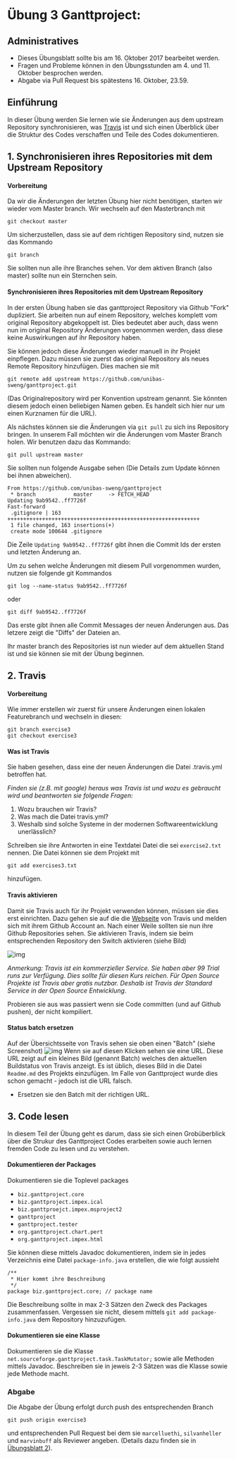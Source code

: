 # &Uuml;bung 3 Ganttproject:  

## Administratives

* Dieses &Uuml;bungsblatt sollte bis am 16. Oktober 2017 bearbeitet werden.  
* Fragen und Probleme k&ouml;nnen in den  &Uuml;bungsstunden am 4. und 11. Oktober besprochen werden.   
* Abgabe via Pull Request bis sp&auml;testens 16. Oktober, 23.59.

## Einf&uuml;hrung

In dieser &Uuml;bung werden Sie lernen wie sie &Auml;nderungen aus dem upstream Repository synchronisieren, was [Travis](www.travis-ci.com) ist und sich einen &Uuml;berblick &uuml;ber die Struktur des Codes verschaffen und Teile des Codes dokumentieren.  


## 1. Synchronisieren ihres Repositories mit dem Upstream Repository


#### Vorbereitung

Da wir die &Auml;nderungen der letzten &Uuml;bung hier nicht ben&ouml;tigen, starten wir wieder vom Master branch. Wir wechseln auf den Masterbranch mit 
```
git checkout master
```

Um sicherzustellen, dass sie auf dem richtigen Repository sind, nutzen sie das Kommando 
```
git branch
```
Sie sollten nun alle ihre Branches sehen. Vor dem aktiven Branch (also master) sollte nun ein Sternchen sein. 

#### Synchronisieren ihres Repositories mit dem Upstream Repository
In der ersten &Uuml;bung haben sie das ganttproject Repository via Github "Fork" dupliziert. Sie arbeiten nun auf einem Repository, welches komplett vom original Repository abgekoppelt ist. Dies bedeutet aber auch, dass wenn nun im original Repository &Auml;nderungen vorgenommen werden, dass diese keine Auswirkungen auf ihr Repository haben. 

Sie k&ouml;nnen jedoch diese &Auml;nderungen wieder manuell in ihr Projekt einpflegen. Dazu m&uuml;ssen sie zuerst das original Repository als neues Remote Repository hinzuf&uuml;gen. Dies machen sie mit 
```
git remote add upstream https://github.com/unibas-sweng/ganttproject.git
```
(Das Originalrepository wird per Konvention upstream genannt. Sie k&ouml;nnten diesem jedoch einen beliebigen Namen geben. Es handelt sich hier nur um einen Kurznamen f&uuml;r die URL).

Als n&auml;chstes k&ouml;nnen sie die &Auml;nderungen via ```git pull``` zu sich ins Repository bringen. In unserem Fall m&ouml;chten wir die &Auml;nderungen vom Master Branch holen. Wir benutzen dazu das Kommando: 
```
git pull upstream master
```
Sie sollten nun folgende Ausgabe sehen (Die Details zum Update k&ouml;nnen bei ihnen abweichen).
```
From https://github.com/unibas-sweng/ganttproject
 * branch            master     -> FETCH_HEAD
Updating 9ab9542..ff7726f
Fast-forward
 .gitignore | 163 +++++++++++++++++++++++++++++++++++++++++++++++++++++++++++++
 1 file changed, 163 insertions(+)
 create mode 100644 .gitignore
```
Die Zeile ```Updating 9ab9542..ff7726f``` gibt ihnen die Commit Ids der ersten und letzten &Auml;nderung an. 

Um zu sehen welche &Auml;nderungen mit diesem Pull vorgenommen wurden, nutzen sie folgende git Kommandos
```
git log --name-status 9ab9542..ff7726f
```
oder
```
git diff 9ab9542..ff7726f
```
Das erste gibt ihnen alle Commit Messages der neuen &Auml;nderungen aus. Das letzere zeigt die "Diffs" der Dateien an.   

Ihr master branch des Repositories ist nun wieder auf dem aktuellen Stand ist und sie k&ouml;nnen sie mit der &Uuml;bung beginnen. 


## 2. Travis


#### Vorbereitung
Wie immer erstellen wir zuerst f&uuml;r unsere &Auml;nderungen einen lokalen Featurebranch und wechseln in diesen:

```
git branch exercise3     
git checkout exercise3
```

#### Was ist Travis

Sie haben gesehen, dass eine der neuen &Auml;nderungen die Datei .travis.yml betroffen hat. 

*Finden sie (z.B. mit google) heraus was Travis ist und wozu es gebraucht wird und beantworten sie folgende Fragen:*

1. Wozu brauchen wir Travis?
2. Was mach die Datei travis.yml?
3. Weshalb sind solche Systeme in der modernen Softwareentwicklung unerl&auml;sslich?

Schreiben sie ihre Antworten in eine Textdatei Datei die sei ```exercise2.txt``` nennen. Die Datei k&ouml;nnen sie dem Projekt mit
```
git add exercises3.txt
```
hinzuf&uuml;gen. 




#### Travis aktivieren

Damit sie Travis auch f&uuml;r ihr Projekt verwenden k&ouml;nnen, m&uuml;ssen sie dies erst einrichten. Dazu gehen sie auf die die [Webseite](https://www.travis-ci.com) von Travis und melden sich mit ihrem Github Account an. Nach einer Weile sollten sie nun ihre Github Repositories sehen. Sie aktivieren Travis, indem sie beim entsprechenden Repository den Switch aktivieren (siehe Bild)


![img](images/travis.png)

*Anmerkung: Travis ist ein kommerzieller Service. Sie haben aber 99 Trial runs zur Verf&uuml;gung. Dies sollte f&uuml;r diesen Kurs reichen. F&uuml;r Open Source Projekte ist Travis aber gratis nutzbar. Deshalb ist Travis der Standard Service in der Open Source Entwicklung*. 

Probieren sie aus was passiert wenn sie Code committen (und auf Github pushen), der nicht kompiliert. 

#### Status batch ersetzen
Auf der &Uuml;bersichtsseite von Travis sehen sie oben einen "Batch" (siehe Screenshot)
![img](images/travis-batch.png)
Wenn sie auf diesen Klicken sehen sie eine URL. Diese URL zeigt auf ein kleines Bild (genannt Batch) welches den aktuellen Buildstatus von Travis anzeigt. Es ist &uuml;blich, dieses Bild in die Datei ```Readme.md``` des Projekts einzuf&uuml;gen. Im Falle von Ganttproject wurde dies schon gemacht - jedoch ist die URL falsch. 

* Ersetzen sie den Batch mit der richtigen URL. 


## 3. Code lesen

In diesem Teil der &Uuml;bung geht es darum, dass sie sich einen Grob&uuml;berblick &uuml;ber die Strukur des Ganttproject Codes erarbeiten sowie auch lernen fremden Code zu lesen und zu verstehen.

#### Dokumentieren der Packages

Dokumentieren sie die Toplevel packages 

* ```biz.ganttproject.core```
* ```biz.ganttproject.impex.ical```
* ```biz.ganttproejct.impex.msproject2```
* ```ganttproject```
* ```ganttproject.tester```
* ```org.ganttproject.chart.pert```
* ```org.ganttproject.impex.html```

Sie k&ouml;nnen diese mittels Javadoc dokumentieren, indem sie in jedes Verzeichnis eine Datei
```package-info.java``` erstellen, die wie folgt aussieht
```
/**
 * Hier kommt ihre Beschreibung
 */
package biz.ganttproject.core; // package name 
```
Die Beschreibung sollte in max 2-3 S&auml;tzen den Zweck des Packages zusammenfassen.
Vergessen sie nicht, diesem mittels ```git add package-info.java``` dem Repository hinzuzuf&uuml;gen.

#### Dokumentieren sie eine Klasse

Dokumentieren sie die Klasse 
```net.sourceforge.ganttproject.task.TaskMutator;``` sowie alle Methoden mittels Javadoc. Beschreiben sie in jeweis 2-3 S&auml;tzen was die Klasse sowie jede Methode macht. 


### Abgabe
Die Abgabe der &Uuml;bung erfolgt durch push des entsprechenden Branch 
```
git push origin exercise3
``` 
und entsprechenden Pull Request bei dem sie 
```marcelluethi```, ```silvanheller``` und ```marvinbuff``` als Reviewer angeben.
(Details dazu finden sie in [&Uuml;bungsblatt 2](https://unibas-sweng.github.io/software-engineering/exercises/02-gant-small-changes.html)).
 